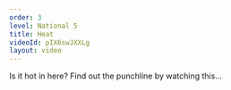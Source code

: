 ```yaml
---
order: 3
level: National 5
title: Heat
videoId: pIX6swJXXLg
layout: video
---
```


Is it hot in here? Find out the punchline by watching this...
